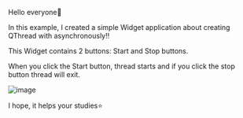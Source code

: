 Hello everyone:new_moon_with_face:

In this example, I created a simple Widget application about creating QThread with asynchronously:bangbang:

This Widget contains 2 buttons: Start and Stop buttons.

When you click the Start button, thread starts and if you click the stop button thread will exit.

![image](https://user-images.githubusercontent.com/91613858/218699778-d23d51b7-3387-4555-8557-5b7ede621e38.png)

I hope, it helps your studies:star:
